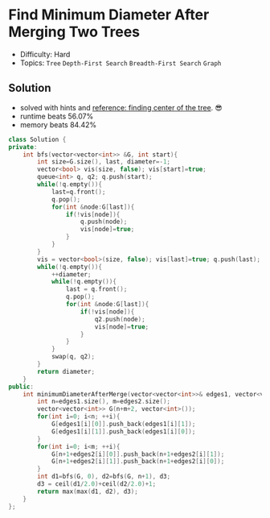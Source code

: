 # Find Minimum Diameter After Merging Two Trees
- Difficulty: Hard
- Topics: `Tree` `Depth-First Search` `Breadth-First Search` `Graph`

## Solution
- solved with hints and [reference: finding center of the tree](https://stackoverflow.com/questions/4020122/finding-center-of-the-tree). 😎
- runtime beats 56.07%
- memory beats 84.42%
``` cpp
class Solution {
private:
    int bfs(vector<vector<int>> &G, int start){
        int size=G.size(), last, diameter=-1;
        vector<bool> vis(size, false); vis[start]=true;
        queue<int> q, q2; q.push(start);
        while(!q.empty()){
            last=q.front();
            q.pop();
            for(int &node:G[last]){
                if(!vis[node]){
                    q.push(node);
                    vis[node]=true;
                }
            }
        }
        vis = vector<bool>(size, false); vis[last]=true; q.push(last);
        while(!q.empty()){
            ++diameter;
            while(!q.empty()){
                last = q.front();
                q.pop();
                for(int &node:G[last]){
                    if(!vis[node]){
                        q2.push(node);
                        vis[node]=true;
                    }
                }
            }
            swap(q, q2);
        }
        return diameter;
    }
public:
    int minimumDiameterAfterMerge(vector<vector<int>>& edges1, vector<vector<int>>& edges2) {
        int n=edges1.size(), m=edges2.size();
        vector<vector<int>> G(n+m+2, vector<int>());
        for(int i=0; i<n; ++i){
            G[edges1[i][0]].push_back(edges1[i][1]);
            G[edges1[i][1]].push_back(edges1[i][0]);
        }
        for(int i=0; i<m; ++i){
            G[n+1+edges2[i][0]].push_back(n+1+edges2[i][1]);
            G[n+1+edges2[i][1]].push_back(n+1+edges2[i][0]);
        }
        int d1=bfs(G, 0), d2=bfs(G, n+1), d3;
        d3 = ceil(d1/2.0)+ceil(d2/2.0)+1;
        return max(max(d1, d2), d3);
    }
};
```

<!-- ## Improving
### source code
- runtime beats 
- memory beats 
``` cpp
``` -->

